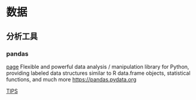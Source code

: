 # 数据
## 分析工具

### pandas

[page](https://github.com/pandas-dev/pandas)
 Flexible and powerful data analysis / manipulation library for Python, providing labeled data structures similar to R data.frame objects, statistical functions, and much more https://pandas.pydata.org

[TIPS](https://towardsdatascience.com/7-useful-pandas-tips-for-data-management-8b23a85bf41f)